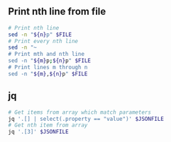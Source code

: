 ## Print nth line from file

```bash
# Print nth line
sed -n "${n}p" $FILE
# Print every nth line
sed -n "~
# Print mth and nth line
sed -n "${m}p;${n}p" $FILE
# Print lines m through n
sed -n "${m},${n}p" $FILE
```

## jq

```bash
# Get items from array which match parameters
jq '.[] | select(.property == "value")' $JSONFILE
# Get nth item from array
jq '.[3]' $JSONFILE
```
<!--stackedit_data:
eyJoaXN0b3J5IjpbMTY0NTEyMjY5NCwxMjMxMjQwNTM2LDkzOT
E4MTA2XX0=
-->